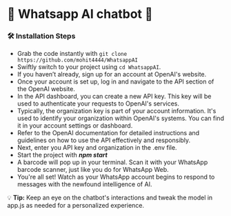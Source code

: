 <h1>💬 Whatsapp AI chatbot 💬</h1>
<h3>🛠️ Installation Steps</h3>
<ul>
<li>Grab the code instantly with <code>git clone https://github.com/mohit4444/WhatsappAI</code></li>
<li>Swiftly switch to your project using <code>cd WhatsappAI</code>.</li>
<li>If you haven’t already, sign up for an account at OpenAI's website.</li>
<li>Once your account is set up, log in and navigate to the API section of the OpenAI website.</li>
<li>In the API dashboard, you can create a new API key. This key will be used to authenticate your requests to OpenAI's services.</li>
<li>Typically, the organization key is part of your account information. It's used to identify your organization within OpenAI's systems. You can find it in your account settings or dashboard.</li>
<li>Refer to the OpenAI documentation for detailed instructions and guidelines on how to use the API effectively and responsibly.</li>
<li>Next, enter you API key and organization in the .env file.</li>
<li>Start the project with <b><i>npm start</b></i></li>
<li>A barcode will pop up in your terminal. Scan it with your WhatsApp barcode scanner, just like you do for WhatsApp Web.</li>
<li>You're all set! Watch as your WhatsApp account begins to respond to messages with the newfound intelligence of AI.</li>
</ul>
<p>💡 <b>Tip:</b> Keep an eye on the chatbot's interactions and tweak the model in app.js as needed for a personalized experience.